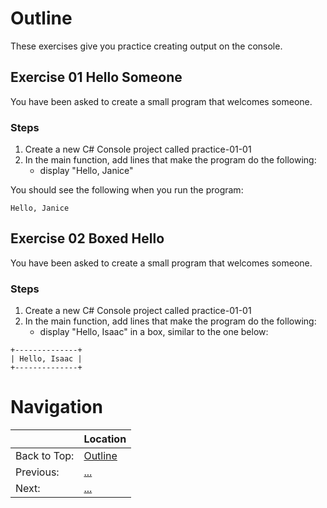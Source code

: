 
# Outline
These exercises give you practice creating output on the console.

## Exercise 01 Hello Someone

You have been asked to create a small program that welcomes someone.
### Steps

1. Create a new C# Console project called practice-01-01
2. In the main function, add lines that make the program do the following:
	- display "Hello, Janice"

You should see the following when you run the program:

```
Hello, Janice
```

## Exercise 02 Boxed Hello

You have been asked to create a small program that welcomes someone.
### Steps

1. Create a new C# Console project called practice-01-01
2. In the main function, add lines that make the program do the following:
	- display "Hello, Isaac" in a box, similar to the one below:
	
```text
+--------------+
| Hello, Isaac |
+--------------+
```




# Navigation

|              | Location            |
| ------------ | ------------------- |
| Back to Top: | [Outline](#Outline) |
| Previous:    | [...]()             |
| Next:        | [...]()             |

